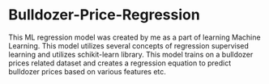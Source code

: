 # Bulldozer-Price-Regression
This ML regression model was created by me as a part of learning Machine Learning. This model utilizes several concepts of regression supervised learning and utilizes schikit-learn library. This model trains on a bulldozer prices related dataset and creates a regression equation to predict bulldozer prices based on various features  etc.
